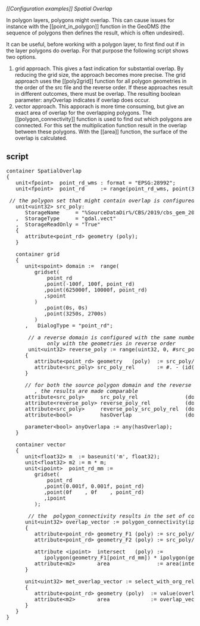 *[[Configuration examples]] Spatial Overlap*

In polygon layers, polygons might overlap. This can cause issues for instance with the [[point_in_polygon]] function in the GeoDMS (the sequence of polygons then defines the result, which is often undesired).

It can be useful, before working with a polygon layer, to first find out if in the layer polygons do overlap. For that purpose the following script shows two options.

1. grid approach. This gives a fast indication for substantial overlap. By reducing the grid size, the approach becomes more precise. The grid approach uses the [[poly2grid]] function for all polygon geometries in the order of the src file and the reverse order. If these approaches result in different outcomes, there must be overlap. The resulting boolean parameter: anyOverlap indicates if overlap does occur.
2. vector approach. This apporach is more time consuming, but give an exact area of overlap for the overlapping polygons. The [[polygon_connectivity]] function is used to find out which polygons are connected. For this set the multiplication function result in the overlap between these polygons. With the [[area]] function, the surface of the overlap is calculated.

## script
<pre>
container SpatialOverlap
{
   unit&lt;fpoint&gt;  point_rd_wms : format = "EPSG:28992";
   unit&lt;fpoint&gt;  point_rd     := range(point_rd_wms, point(300000f,0f), point(625000f,280000f)); 

<I> // the polygon set that might contain overlap is configured here &lt;</I>;
   unit&lt;uint32&gt; src_poly:
      StorageName     = "%SourceDataDir%/CBS/2019/cbs_gem_2019_si.shp"
   ,  StorageType     = "gdal.vect"
   ,  StorageReadOnly = "True"
   {
      attribute&lt;point_rd&gt; geometry (poly);
   }

   container grid
   {
      unit&lt;spoint&gt; domain :=  range(
         gridset(
             point_rd
            ,point(-100f, 100f, point_rd)
            ,point(625000f, 10000f, point_rd)
            ,spoint
         )
            ,point(0s, 0s)
            ,point(3250s, 2700s)
         )
      ,   DialogType = "point_rd";

      <I> // a reverse domain is configured with the same number of rows as the source polygon domain, 
             only with the geometries in reverse order </I>
       unit&lt;uint32&gt; reverse_poly := range(uint32, 0, #src_poly)
      {
         attribute&lt;point_rd&gt; geometry   (poly)  := src_poly/geometry[#reverse_poly - (id(reverse_poly) + 1)];
         attribute&lt;src_poly&gt; src_poly_rel       := #. - (id(.) + 1);
      }

      <I>// for both the source polygon domain and the reverse domain the poly2grid function is applied
         , the results are made comparable</I>
      attribute&lt;src_poly&gt;     src_poly_rel               (domain) := poly2grid(src_poly/geometry    , domain);
      attribute&lt;reverse_poly&gt; reverse_poly_rel           (domain) := poly2grid(reverse_poly/geometry, domain);
      attribute&lt;src_poly&gt;     reverse_poly_src_poly_rel  (domain) := reverse_poly/src_poly_rel[reverse_poly_rel];
      attribute&lt;bool&gt;         hasOverlap                 (domain) := src_poly_rel &lt;&gt; reverse_poly_src_poly_rel;

      parameter&lt;bool&gt; anyOverlapa := any(hasOverlap);
   }

   container vector
   {
      unit&lt;float32&gt; m  := baseunit('m', float32);
      unit&lt;float32&gt; m2 := m * m;
      unit&lt;ipoint&gt;  point_rd_mm :=
         gridset(
             point_rd
            ,point(0.001f, 0.001f, point_rd)
            ,point(0f    , 0f    , point_rd)
            ,ipoint
         );

      <I> // the  polygon_connectivity results in the set of connected/overlapping polygons </I>
      unit&lt;uint32&gt; overlap_vector := polygon_connectivity(ipolygon(src_poly/geometry[point_rd_mm]))
      {
         attribute&lt;point_rd&gt; geometry_F1 (poly) := src_poly/geometry[F1];
         attribute&lt;point_rd&gt; geometry_F2 (poly) := src_poly/geometry[F2];
   
         attribute &lt;ipoint&gt;  intersect   (poly) := 
            ipolygon(geometry_F1[point_rd_mm]) * ipolygon(geometry_F2[point_rd_mm]);
         attribute&lt;m2&gt;       area               := area(intersect[point_rd], m2);
      }

      unit&lt;uint32&gt; met_overlap_vector := select_with_org_rel(overlap_vector/area &gt; 0[m2])
      {
         attribute&lt;point_rd&gt; geometry (poly)  := value(overlap_vector/intersect[org_rel], point_rd);
         attribute&lt;m2&gt;       area             := overlap_vector/area[org_rel];
      }
   }
}